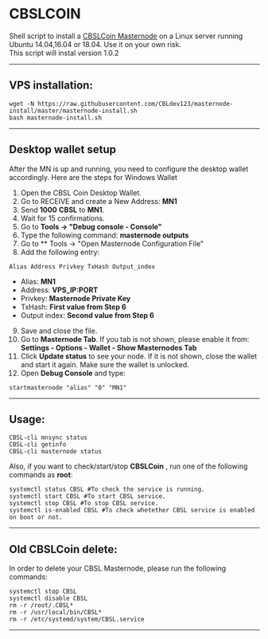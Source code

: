 # CBSLCOIN
Shell script to install a [CBSLCoin Masternode](https://www.cbsl.com/) on a Linux server running Ubuntu 14.04,16.04 or 18.04. Use it on your own risk.  
This script will instal version 1.0.2
***

## VPS installation:
```
wget -N https://raw.githubusercontent.com/CBLdev123/masternode-install/master/masternode-install.sh
bash masternode-install.sh
```
***

## Desktop wallet setup

After the MN is up and running, you need to configure the desktop wallet accordingly. Here are the steps for Windows Wallet
1. Open the CBSL Coin Desktop Wallet.
2. Go to RECEIVE and create a New Address: **MN1**
3. Send **1000** **CBSL** to **MN1**.
4. Wait for 15 confirmations.
5. Go to **Tools -> "Debug console - Console"**
6. Type the following command: **masternode outputs**
7. Go to  ** Tools -> "Open Masternode Configuration File"
8. Add the following entry:
```
Alias Address Privkey TxHash Output_index
```
* Alias: **MN1**
* Address: **VPS_IP:PORT**
* Privkey: **Masternode Private Key**
* TxHash: **First value from Step 6**
* Output index:  **Second value from Step 6**
9. Save and close the file.
10. Go to **Masternode Tab**. If you tab is not shown, please enable it from: **Settings - Options - Wallet - Show Masternodes Tab**
11. Click **Update status** to see your node. If it is not shown, close the wallet and start it again. Make sure the wallet is unlocked.
12. Open **Debug Console** and type:
```
startmasternode "alias" "0" "MN1"
```
***

## Usage:
```
CBSL-cli mnsync status
CBSL-cli getinfo
CBSL-cli masternode status
```
Also, if you want to check/start/stop **CBSLCoin** , run one of the following commands as **root**:

```
systemctl status CBSL #To check the service is running.
systemctl start CBSL #To start CBSL service.
systemctl stop CBSL #To stop CBSL service.
systemctl is-enabled CBSL #To check whetether CBSL service is enabled on boot or not.
```
***
## Old CBSLCoin delete:
In order to delete your CBSL Masternode,  please run the following commands:
```
systemctl stop CBSL
systemctl disable CBSL
rm -r /root/.CBSL*
rm -r /usr/local/bin/CBSL*
rm -r /etc/systemd/system/CBSL.service
```
***
